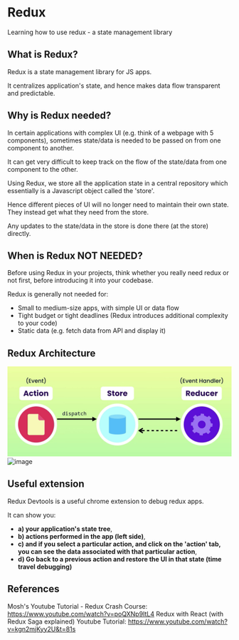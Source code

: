# Redux

Learning how to use redux - a state management library

## What is Redux?

Redux is a state management library for JS apps.

It centralizes application's state, and hence makes data flow transparent and predictable.

## Why is Redux needed?

In certain applications with complex UI (e.g. think of a webpage with 5 components), sometimes state/data is needed to be passed on from one component to another.

It can get very difficult to keep track on the flow of the state/data from one component to the other.

Using Redux, we store all the application state in a central repository which essentially is a Javascript object called the 'store'.

Hence different pieces of UI will no longer need to maintain their own state. They instead get what they need from the store.

Any updates to the state/data in the store is done there (at the store) directly.

## When is Redux NOT NEEDED?

Before using Redux in your projects, think whether you really need redux or not first, before introducing it into your codebase.

Redux is generally not needed for:

- Small to medium-size apps, with simple UI or data flow
- Tight budget or tight deadlines (Redux introduces additional complexity to your code)
- Static data (e.g. fetch data from API and display it)

## Redux Architecture

![Redux Architecture](./img/redux_architecture.jpg)
![image](https://user-images.githubusercontent.com/77479885/230533359-51969fca-b440-4ea8-a691-21791b4b1b38.png)

## Useful extension

Redux Devtools is a useful chrome extension to debug redux apps.

It can show you:

- **a) your application's state tree**,
- **b) actions performed in the app (left side)**,
- **c) and if you select a particular action, and click on the 'action' tab, you can see the data associated with that particular action**,
- **d) Go back to a previous action and restore the UI in that state (time travel debugging)**

## References

Mosh's Youtube Tutorial - Redux Crash Course: https://www.youtube.com/watch?v=poQXNp9ItL4
Redux with React (with Redux Saga explained) Youtube Tutorial: https://www.youtube.com/watch?v=kgn2mjKyy2U&t=81s
